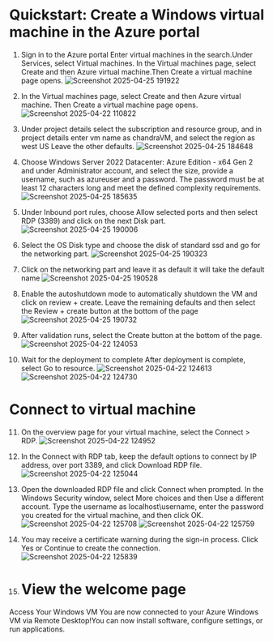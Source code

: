 # Quickstart: Create a Windows virtual machine in the Azure portal #
1. Sign in to the Azure portal
Enter virtual machines in the search.Under Services, select Virtual machines. In the Virtual machines page, select Create and then Azure virtual machine.Then Create a virtual machine page opens.
   ![Screenshot 2025-04-25 191922](https://github.com/user-attachments/assets/528e1483-b206-4eb0-96cd-c2c089f8de0e)

2. In the Virtual machines page, select Create and then Azure virtual machine. Then Create a virtual machine page opens.
   ![Screenshot 2025-04-22 110822](https://github.com/user-attachments/assets/71b73f29-9087-4f3a-bb41-52f16e1db2ce) 

3. Under project details select the subscription and resource group, and in project details enter vm name as chandraVM, and select the region as west US Leave the other defaults.
   ![Screenshot 2025-04-25 184648](https://github.com/user-attachments/assets/61a8dffd-b8d2-4bf8-9359-02bf424fb94e)

4. Choose Windows Server 2022 Datacenter: Azure Edition - x64 Gen 2 and under Administrator account, and select the size, provide a username, such as azureuser and a password. The password must be at least 12 characters long and meet the defined complexity requirements.
   ![Screenshot 2025-04-25 185635](https://github.com/user-attachments/assets/de1423a5-8309-439c-87dc-ad00f7762775)

5. Under Inbound port rules, choose Allow selected ports and then select RDP (3389) and click on the next Disk part.
   ![Screenshot 2025-04-25 190006](https://github.com/user-attachments/assets/23fa1555-9ecb-45ce-a8f5-acf6ff11864c)

6. Select the OS Disk type and choose the disk of standard ssd and go for the networking part.
   ![Screenshot 2025-04-25 190323](https://github.com/user-attachments/assets/c1205e44-9349-44db-a25d-861c595844dd)

7. Click on the networking part and leave it as default it will take the default name 
   ![Screenshot 2025-04-25 190528](https://github.com/user-attachments/assets/67e61164-7623-4b69-81e6-0bebd01643e8)


8. Enable the autoshutdown mode to automatically shutdown the VM and click on review + create. Leave the remaining defaults and then select the Review + create button at the bottom of the page
   ![Screenshot 2025-04-25 190732](https://github.com/user-attachments/assets/b155a2ac-217d-439a-9aef-7109207a157e)

9. After validation runs, select the Create button at the bottom of the page.
   ![Screenshot 2025-04-22 124053](https://github.com/user-attachments/assets/9c6d292d-0ac7-444d-9838-f6da4c6b042b)

10. Wait for the deployment to complete After deployment is complete, select Go to resource.
   ![Screenshot 2025-04-22 124613](https://github.com/user-attachments/assets/e1e6da8e-299a-48bb-b13d-3279ce90064b)
   ![Screenshot 2025-04-22 124730](https://github.com/user-attachments/assets/adf75961-1eca-467e-bc42-e4e6ac9b84d7)

# Connect to virtual machine #
 11. On the overview page for your virtual machine, select the Connect > RDP.
   ![Screenshot 2025-04-22 124952](https://github.com/user-attachments/assets/81775f3f-0bfd-45a0-9784-acc9364be77d)

12. In the Connect with RDP tab, keep the default options to connect by IP address, over port 3389, and click Download RDP file.
   ![Screenshot 2025-04-22 125044](https://github.com/user-attachments/assets/71f87b86-6808-42ca-ab79-cf9f09493b40)

13. Open the downloaded RDP file and click Connect when prompted.
In the Windows Security window, select More choices and then Use a different account. Type the username as localhost\username, enter the password you created for the virtual machine, and then click OK.
   ![Screenshot 2025-04-22 125708](https://github.com/user-attachments/assets/5fd7522a-291c-4aa4-9967-1ee39faf706c)
   ![Screenshot 2025-04-22 125759](https://github.com/user-attachments/assets/cb624dd6-bcbd-4df1-973d-df5443d5ba01)

14. You may receive a certificate warning during the sign-in process. Click Yes or Continue to create the connection.
   ![Screenshot 2025-04-22 125839](https://github.com/user-attachments/assets/8c091524-e314-4e68-8a31-a1ba9e8eb99e)

15.  # View the welcome page #
Access Your Windows VM
You are now connected to your Azure Windows VM via Remote Desktop!You can now install software, configure settings, or run applications.

